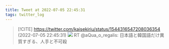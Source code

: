 ```yaml
---
title: Tweet at 2022-07-05 22:45:31
tags: twitter_log
---
```


> [!CITE] https://twitter.com/kaisekiriu/status/1544316547208036354 (2022-07-05 22:45:31)
> ![](https://twitter.com/kaisekiriu/status/1544316547208036354)
> RT @aQua_o_regalis: 日本語と韓国語だけ異質すぎる、人手と不可殺
